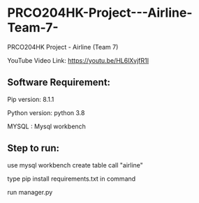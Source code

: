 # PRCO204HK-Project---Airline-Team-7-
PRCO204HK Project - Airline (Team 7)

YouTube Video Link: 
https://youtu.be/HL6lXvjfR1I

## Software Requirement:
Pip version: 8.1.1

Python version: python 3.8

MYSQL : Mysql workbench

## Step to run:
use mysql workbench create table call "airline"

type pip install requirements.txt in command

run manager.py

